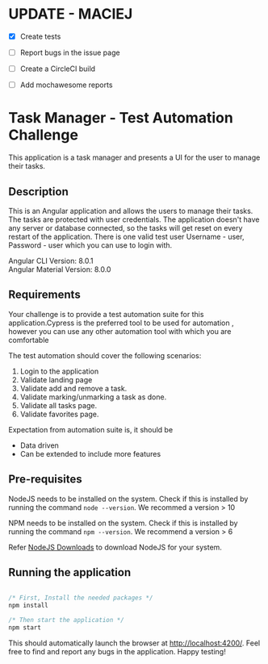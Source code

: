# UPDATE - MACIEJ

- [x] Create tests
- [ ] Report bugs in the issue page
- [ ] Create a CircleCI build
- [ ] Add mochawesome reports


# Task Manager - Test Automation Challenge

This application is a task manager and presents a UI for the user to manage their tasks.

## Description

This is an Angular application and allows the users to manage their tasks. The tasks are protected with user credentials. The application doesn't have any server or database connected, so the tasks will get reset on every restart of the application. There is one valid test user Username - user, Password - user which you can use to login with.

Angular CLI Version: 8.0.1 \
Angular Material Version: 8.0.0

## Requirements

Your challenge is to provide a test automation suite for this application.Cypress is the preferred tool to be used for automation , however you can use any other automation tool with which you are comfortable 

The test automation should cover the following scenarios:
1. Login to the application
2. Validate landing page
3. Validate add and remove a task.
4. Validate marking/unmarking a task as done.
5. Validate all tasks page.
6. Validate favorites page.

Expectation from automation suite is, it should be 
- Data driven
- Can be extended to include more features

## Pre-requisites

NodeJS needs to be installed on the system. Check if this is installed by running the command `node --version`. We recommed a version > 10

NPM needs to be installed on the system. Check if this is installed by running the command `npm --version`. We recommend a version > 6

Refer [NodeJS Downloads](https://nodejs.org/en/download/) to download NodeJS for your system.

## Running the application

```javascript

/* First, Install the needed packages */
npm install

/* Then start the application */
npm start

```

This should automatically launch the browser at [http://localhost:4200/](http://localhost:4200/). Feel free to find and report any bugs in the application. Happy testing!
